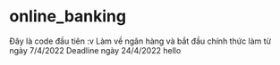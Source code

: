 # online_banking
Đây là code đầu tiên :v
Làm về ngân hàng và bắt đầu chính thức làm từ ngày 7/4/2022
Deadline ngày 24/4/2022
hello 

